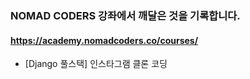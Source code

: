 ### NOMAD CODERS 강좌에서 깨달은 것을 기록합니다.

#### https://academy.nomadcoders.co/courses/

* [Django 풀스택] 인스타그램 클론 코딩
